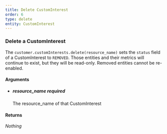 ```yaml
---
title: Delete CustomInterest 
order: 6
type: delete
entity: CustomInterest 
---
```


### Delete a CustomInterest 

The `customer.customInterests.delete(resource_name)` sets the `status` field of a CustomInterest to `REMOVED`. Those entities and their metrics will continue to exist, but they will be read-only. Removed entities cannot be re-enabled.


#### Arguments

- ##### resource_name *required*
    The resource_name of that CustomInterest


#### Returns

_Nothing_